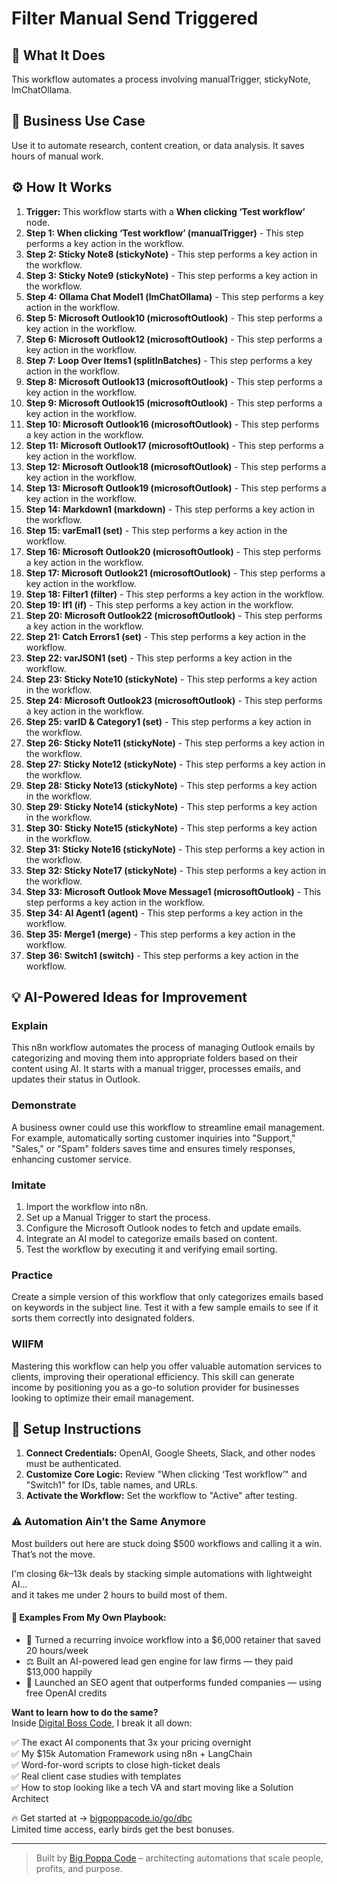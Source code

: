 # Filter Manual Send Triggered

## 🚀 What It Does
This workflow automates a process involving manualTrigger, stickyNote, lmChatOllama.

## 💼 Business Use Case
Use it to automate research, content creation, or data analysis. It saves hours of manual work.

## ⚙️ How It Works
1.  **Trigger:** This workflow starts with a **When clicking ‘Test workflow’** node.
2. **Step 1: When clicking ‘Test workflow’ (manualTrigger)** - This step performs a key action in the workflow.
3. **Step 2: Sticky Note8 (stickyNote)** - This step performs a key action in the workflow.
4. **Step 3: Sticky Note9 (stickyNote)** - This step performs a key action in the workflow.
5. **Step 4: Ollama Chat Model1 (lmChatOllama)** - This step performs a key action in the workflow.
6. **Step 5: Microsoft Outlook10 (microsoftOutlook)** - This step performs a key action in the workflow.
7. **Step 6: Microsoft Outlook12 (microsoftOutlook)** - This step performs a key action in the workflow.
8. **Step 7: Loop Over Items1 (splitInBatches)** - This step performs a key action in the workflow.
9. **Step 8: Microsoft Outlook13 (microsoftOutlook)** - This step performs a key action in the workflow.
10. **Step 9: Microsoft Outlook15 (microsoftOutlook)** - This step performs a key action in the workflow.
11. **Step 10: Microsoft Outlook16 (microsoftOutlook)** - This step performs a key action in the workflow.
12. **Step 11: Microsoft Outlook17 (microsoftOutlook)** - This step performs a key action in the workflow.
13. **Step 12: Microsoft Outlook18 (microsoftOutlook)** - This step performs a key action in the workflow.
14. **Step 13: Microsoft Outlook19 (microsoftOutlook)** - This step performs a key action in the workflow.
15. **Step 14: Markdown1 (markdown)** - This step performs a key action in the workflow.
16. **Step 15: varEmal1 (set)** - This step performs a key action in the workflow.
17. **Step 16: Microsoft Outlook20 (microsoftOutlook)** - This step performs a key action in the workflow.
18. **Step 17: Microsoft Outlook21 (microsoftOutlook)** - This step performs a key action in the workflow.
19. **Step 18: Filter1 (filter)** - This step performs a key action in the workflow.
20. **Step 19: If1 (if)** - This step performs a key action in the workflow.
21. **Step 20: Microsoft Outlook22 (microsoftOutlook)** - This step performs a key action in the workflow.
22. **Step 21: Catch Errors1 (set)** - This step performs a key action in the workflow.
23. **Step 22: varJSON1 (set)** - This step performs a key action in the workflow.
24. **Step 23: Sticky Note10 (stickyNote)** - This step performs a key action in the workflow.
25. **Step 24: Microsoft Outlook23 (microsoftOutlook)** - This step performs a key action in the workflow.
26. **Step 25: varID & Category1 (set)** - This step performs a key action in the workflow.
27. **Step 26: Sticky Note11 (stickyNote)** - This step performs a key action in the workflow.
28. **Step 27: Sticky Note12 (stickyNote)** - This step performs a key action in the workflow.
29. **Step 28: Sticky Note13 (stickyNote)** - This step performs a key action in the workflow.
30. **Step 29: Sticky Note14 (stickyNote)** - This step performs a key action in the workflow.
31. **Step 30: Sticky Note15 (stickyNote)** - This step performs a key action in the workflow.
32. **Step 31: Sticky Note16 (stickyNote)** - This step performs a key action in the workflow.
33. **Step 32: Sticky Note17 (stickyNote)** - This step performs a key action in the workflow.
34. **Step 33: Microsoft Outlook Move Message1 (microsoftOutlook)** - This step performs a key action in the workflow.
35. **Step 34: AI Agent1 (agent)** - This step performs a key action in the workflow.
36. **Step 35: Merge1 (merge)** - This step performs a key action in the workflow.
37. **Step 36: Switch1 (switch)** - This step performs a key action in the workflow.

## 💡 AI-Powered Ideas for Improvement
### Explain
This n8n workflow automates the process of managing Outlook emails by categorizing and moving them into appropriate folders based on their content using AI. It starts with a manual trigger, processes emails, and updates their status in Outlook.

### Demonstrate
A business owner could use this workflow to streamline email management. For example, automatically sorting customer inquiries into "Support," "Sales," or "Spam" folders saves time and ensures timely responses, enhancing customer service.

### Imitate
1. Import the workflow into n8n.
2. Set up a Manual Trigger to start the process.
3. Configure the Microsoft Outlook nodes to fetch and update emails.
4. Integrate an AI model to categorize emails based on content.
5. Test the workflow by executing it and verifying email sorting.

### Practice
Create a simple version of this workflow that only categorizes emails based on keywords in the subject line. Test it with a few sample emails to see if it sorts them correctly into designated folders.

### WIIFM
Mastering this workflow can help you offer valuable automation services to clients, improving their operational efficiency. This skill can generate income by positioning you as a go-to solution provider for businesses looking to optimize their email management.

## 🔧 Setup Instructions
1. **Connect Credentials:** OpenAI, Google Sheets, Slack, and other nodes must be authenticated.
2. **Customize Core Logic:** Review "When clicking ‘Test workflow’" and "Switch1" for IDs, table names, and URLs.
3. **Activate the Workflow:** Set the workflow to "Active" after testing.

### ⚠️ Automation Ain’t the Same Anymore

Most builders out here are stuck doing $500 workflows and calling it a win.  
That’s not the move.  

I'm closing $6k–$13k deals by stacking simple automations with lightweight AI...  
and it takes me under 2 hours to build most of them.

#### 🧠 Examples From My Own Playbook:
- 🔁 Turned a recurring invoice workflow into a $6,000 retainer that saved 20 hours/week  
- ⚖️ Built an AI-powered lead gen engine for law firms — they paid $13,000 happily  
- 🚀 Launched an SEO agent that outperforms funded companies — using free OpenAI credits  

**Want to learn how to do the same?**  
Inside [Digital Boss Code](https://bigpoppacode.io/go/dbc), I break it all down:

✅ The exact AI components that 3x your pricing overnight  
✅ My $15k Automation Framework using n8n + LangChain  
✅ Word-for-word scripts to close high-ticket deals  
✅ Real client case studies with templates  
✅ How to stop looking like a tech VA and start moving like a Solution Architect  

🔥 Get started at → [bigpoppacode.io/go/dbc](https://bigpoppacode.io/go/dbc)  
Limited time access, early birds get the best bonuses.

---
> Built by [Big Poppa Code](https://bigpoppacode.io) – architecting automations that scale people, profits, and purpose.
